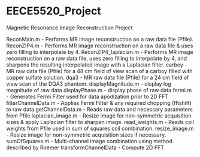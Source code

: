 # EECE5520_Project
Magnetic Resonance Image Reconstruction Project

ReconMain.m - Performs MR image reconstruction on a raw data file (Pfile).
ReconZIP4.m - Performs MR image reconstruction on a raw data file & uses zero filling to interpolate by 4.
ReconZIP4_laplacian.m - Performs MR image reconstruction on a raw data file, uses zero filling to interpolate by 4, and sharpens the resulting interpolated image with a Laplacian filter.
carboy - MR raw data file (Pfile) for a 48 cm field of view scan of a carboy filled with copper sulfate solution.
dqa3 - MR raw data file (Pfile) for a 24 cm field of view scan of the DQA3 phantom.
displayMagnitude.m - display log magnitude of raw data
displayPhase.m - display phase of raw data
fermi.m - Generates Fermi Filter used for data apodization prior to 2D FFT
filterChannelData.m - Applies Fermi Filter & any required chopping (fftshift) to raw data 
getChannelData.m - Reads raw data and necessary parameters from Pfile
laplacian_image.m - Resize image for non-symmetric acquisition sizes & apply Laplacian filter to sharpen image.
read_weights.m - Reads coil weights from Pfile used in sum of squares coil combination.
resize_image.m - Resize image for non-symmetric acquisition sizes if necessary.
sumOfSquares.m - Multi-channel image combination using method described by Roemer
transformChannelData - Compute 2D FFT
